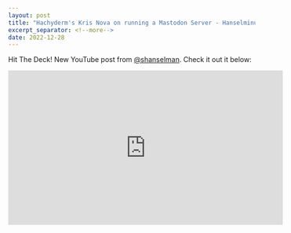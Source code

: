 ```yaml
---
layout: post
title: "Hachyderm's Kris Nova on running a Mastodon Server - Hanselminutes Podcast 872"
excerpt_separator: <!--more-->
date: 2022-12-28
---
```


Hit The Deck! New YouTube post from <a href="https://twitter.com/@shanselman" target=_blank>@shanselman</a>. Check it out it below:

<iframe width="560" height="315" src="https://www.youtube.com/embed/nJSxRqJ2kgQ" title="YouTube video player" frameborder="0" allow="accelerometer; autoplay; clipboard-write; encrypted-media; gyroscope; picture-in-picture; web-share" allowfullscreen></iframe>
